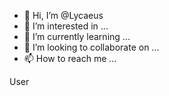 - 👋 Hi, I’m @Lycaeus
- 👀 I’m interested in ...
- 🌱 I’m currently learning ...
- 💞️ I’m looking to collaborate on ...
- 📫 How to reach me ...

<!---
Lycaeus/Lycaeus is a ✨ special ✨ repository because its `README.md` (this file) appears on your GitHub profile.
You can click the Preview link to take a look at your changes.
--->User

